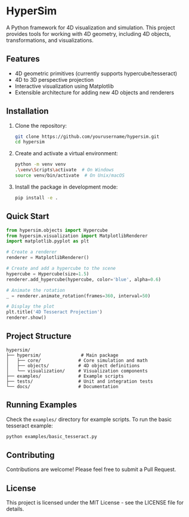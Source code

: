 # HyperSim

A Python framework for 4D visualization and simulation. This project provides tools for working with 4D geometry, including 4D objects, transformations, and visualizations.

## Features

- 4D geometric primitives (currently supports hypercube/tesseract)
- 4D to 3D perspective projection
- Interactive visualization using Matplotlib
- Extensible architecture for adding new 4D objects and renderers

## Installation

1. Clone the repository:
   ```bash
   git clone https://github.com/yourusername/hypersim.git
   cd hypersim
   ```

2. Create and activate a virtual environment:
   ```bash
   python -m venv venv
   .\venv\Scripts\activate  # On Windows
   source venv/bin/activate  # On Unix/macOS
   ```

3. Install the package in development mode:
   ```bash
   pip install -e .
   ```

## Quick Start

```python
from hypersim.objects import Hypercube
from hypersim.visualization import MatplotlibRenderer
import matplotlib.pyplot as plt

# Create a renderer
renderer = MatplotlibRenderer()

# Create and add a hypercube to the scene
hypercube = Hypercube(size=1.5)
renderer.add_hypercube(hypercube, color='blue', alpha=0.6)

# Animate the rotation
_ = renderer.animate_rotation(frames=360, interval=50)

# Display the plot
plt.title('4D Tesseract Projection')
renderer.show()
```

## Project Structure

```
hypersim/
├── hypersim/               # Main package
│   ├── core/              # Core simulation and math
│   ├── objects/           # 4D object definitions
│   └── visualization/     # Visualization components
├── examples/              # Example scripts
├── tests/                 # Unit and integration tests
└── docs/                  # Documentation
```

## Running Examples

Check the `examples/` directory for example scripts. To run the basic tesseract example:

```bash
python examples/basic_tesseract.py
```

## Contributing

Contributions are welcome! Please feel free to submit a Pull Request.

## License

This project is licensed under the MIT License - see the LICENSE file for details.
